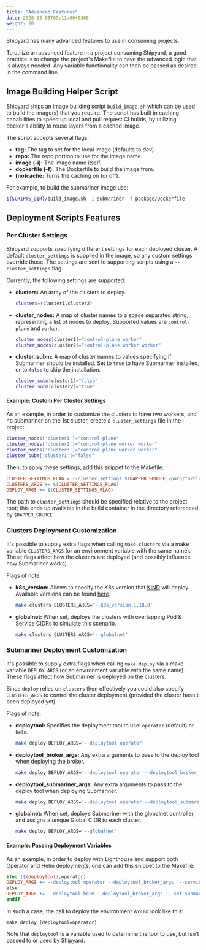 ```yaml
---
title: "Advanced Features"
date: 2020-05-05T09:11:00+0300
weight: 20
---
```


Shipyard has many advanced features to use in consuming projects.

To utilize an advanced feature in a project consuming Shipyard, a good practice is to change the project's Makefile to have the advanced logic that is always needed. Any variable functionality can then be passed as desired in the command line.

## Image Building Helper Script

Shipyard ships an image building script `build_image.sh` which can be used to build the image(s) that you require. The script has built in caching capabilities to speed up local and pull request CI builds, by utilizing docker's ability to reuse layers from a cached image.

The script accepts several flags:

* **tag:** The tag to set for the local image (defaults to *dev*).
* **repo:** The repo portion to use for the image name.
* **image (-i):** The image name itself.
* **dockerfile (-f):** The Dockerfile to build the image from.
* **[no]cache:** Turns the caching on (or off).

For example, to build the submariner image use:

```bash
${SCRIPTS_DIR}/build_image.sh -i submariner -f package/Dockerfile
```

## Deployment Scripts Features

### Per Cluster Settings

Shipyard supports specifying different settings for each deployed cluster. A default `cluster_settings` is supplied in the image, so any custom settings override those.
The settings are sent to supporting scripts using a `--cluster_settings` flag.

Currently, the following settings are supported:

* **clusters:** An array of the clusters to deploy.

  ```bash
  clusters=(cluster1,cluster2)
  ```

* **cluster_nodes:** A map of cluster names to a space separated string, representing a list of nodes to deploy. Supported values are `control-plane` and `worker`.

  ```bash
  cluster_nodes[cluster1]="control-plane worker"
  cluster_nodes[cluster2]="control-plane worker worker"
  ```

* **cluster_subm:** A map of cluster names to values specifying if Submariner should be installed. Set to `true` to have Submariner installed, or to `false` to skip the installation.

  ```bash
  cluster_subm[cluster1]="false"
  cluster_subm[cluster2]="true"
  ```

#### Example: Custom Per Cluster Settings

As an example, in order to customize the clusters to have two workers, and no submariner on the 1st cluster, create a `cluster_settings` file in the project:

```bash
cluster_nodes['cluster1']="control-plane"
cluster_nodes['cluster2']="control-plane worker worker"
cluster_nodes['cluster3']="control-plane worker worker"
cluster_subm['cluster1']="false"
```

Then, to apply these settings, add this snippet to the Makefile:

```Makefile
CLUSTER_SETTINGS_FLAG = --cluster_settings $(DAPPER_SOURCE)/path/to/cluster_settings
CLUSTERS_ARGS += $(CLUSTER_SETTINGS_FLAG)
DEPLOY_ARGS += $(CLUSTER_SETTINGS_FLAG)
```

The path to `cluster_settings` should be specified relative to the project root; this ends up available in the build container in the directory referenced by `$DAPPER_SOURCE`.

### Clusters Deployment Customization

It's possible to supply extra flags when calling `make clusters` via a make variable `CLUSTERS_ARGS` (or an environment variable with the same name). These flags affect how the clusters are deployed (and possibly influence how Submariner works).

Flags of note:

* **k8s_version:** Allows to specify the K8s version that [KIND](https://kind.sigs.k8s.io/) will deploy. Available versions can be found [here](https://hub.docker.com/r/kindest/node/tags).

  ```bash
  make clusters CLUSTERS_ARGS='--k8s_version 1.18.0'
  ```

* **globalnet:** When set, deploys the clusters with overlapping Pod & Service CIDRs to simulate this scenario.

  ```bash
  make clusters CLUSTERS_ARGS='--globalnet'
  ```

### Submariner Deployment Customization

It's possible to supply extra flags when calling `make deploy` via a make variable `DEPLOY_ARGS` (or an environment variable with the same name). These flags affect how Submariner is deployed on the clusters.

Since `deploy` relies on `clusters` then effectively you could also specify `CLUSTERS_ARGS` to control the cluster deployment (provided the cluster hasn't been deployed yet).

Flags of note:

* **deploytool:** Specifies the deployment tool to use: `operator` (default) or `helm`.

  ```bash
  make deploy DEPLOY_ARGS='--deploytool operator'
  ```

* **deploytool_broker_args:** Any extra arguments to pass to the deploy tool when deploying the broker.

  ```bash
  make deploy DEPLOY_ARGS='--deploytool operator --deploytool_broker_args "--service-discovery"'
  ```

* **deploytool_submariner_args:** Any extra arguments to pass to the deploy tool when deploying Submariner.

  ```bash
  make deploy DEPLOY_ARGS='--deploytool operator --deploytool_submariner_args "--cable-driver wireguard"'
  ```

* **globalnet:** When set, deploys Submariner with the globalnet controller, and assigns a unique Global CIDR to each cluster.

  ```bash
  make deploy DEPLOY_ARGS='--globalnet'
  ```

#### Example: Passing Deployment Variables

As an example, in order to deploy with Lighthouse and support both Operator and Helm deployments, one can add this snippet to the Makefile:

```Makefile
ifeq ($(deploytool),operator)
DEPLOY_ARGS += --deploytool operator --deploytool_broker_args '--service-discovery'
else
DEPLOY_ARGS += --deploytool helm --deploytool_broker_args '--set submariner.serviceDiscovery=true' --deploytool_submariner_args '--set submariner.serviceDiscovery=true,lighthouse.image.repository=localhost:5000/lighthouse-agent,serviceAccounts.lighthouse.create=true'
endif
```

In such a case, the call to deploy the environment would look like this:

```
make deploy [deploytool=operator]
```

Note that `deploytool` is a variable used to determine the tool to use, but isn't passed to or used by Shipyard.
